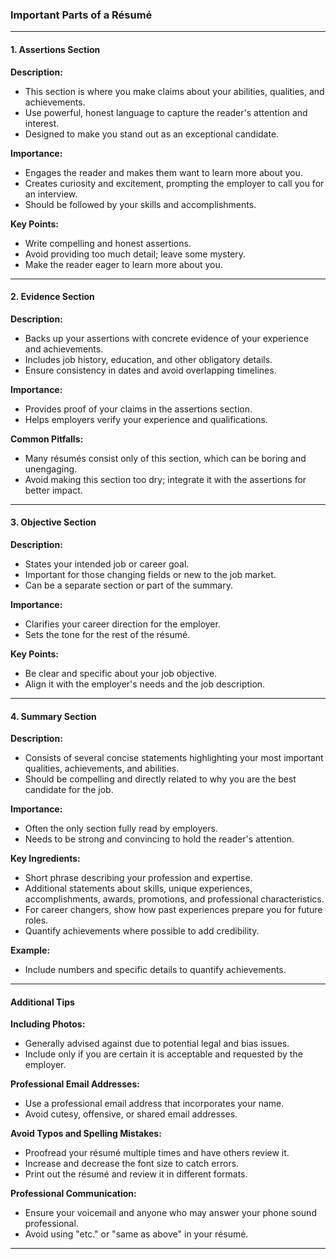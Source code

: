 ### Important Parts of a Résumé

---

#### 1. Assertions Section

**Description:**
- This section is where you make claims about your abilities, qualities, and achievements.
- Use powerful, honest language to capture the reader's attention and interest.
- Designed to make you stand out as an exceptional candidate.

**Importance:**
- Engages the reader and makes them want to learn more about you.
- Creates curiosity and excitement, prompting the employer to call you for an interview.
- Should be followed by your skills and accomplishments.

**Key Points:**
- Write compelling and honest assertions.
- Avoid providing too much detail; leave some mystery.
- Make the reader eager to learn more about you.

---

#### 2. Evidence Section

**Description:**
- Backs up your assertions with concrete evidence of your experience and achievements.
- Includes job history, education, and other obligatory details.
- Ensure consistency in dates and avoid overlapping timelines.

**Importance:**
- Provides proof of your claims in the assertions section.
- Helps employers verify your experience and qualifications.

**Common Pitfalls:**
- Many résumés consist only of this section, which can be boring and unengaging.
- Avoid making this section too dry; integrate it with the assertions for better impact.

---

#### 3. Objective Section

**Description:**
- States your intended job or career goal.
- Important for those changing fields or new to the job market.
- Can be a separate section or part of the summary.

**Importance:**
- Clarifies your career direction for the employer.
- Sets the tone for the rest of the résumé.

**Key Points:**
- Be clear and specific about your job objective.
- Align it with the employer's needs and the job description.

---

#### 4. Summary Section

**Description:**
- Consists of several concise statements highlighting your most important qualities, achievements, and abilities.
- Should be compelling and directly related to why you are the best candidate for the job.

**Importance:**
- Often the only section fully read by employers.
- Needs to be strong and convincing to hold the reader's attention.

**Key Ingredients:**
- Short phrase describing your profession and expertise.
- Additional statements about skills, unique experiences, accomplishments, awards, promotions, and professional characteristics.
- For career changers, show how past experiences prepare you for future roles.
- Quantify achievements where possible to add credibility.

**Example:**
- Include numbers and specific details to quantify achievements.

---

#### Additional Tips

**Including Photos:**
- Generally advised against due to potential legal and bias issues.
- Include only if you are certain it is acceptable and requested by the employer.

**Professional Email Addresses:**
- Use a professional email address that incorporates your name.
- Avoid cutesy, offensive, or shared email addresses.

**Avoid Typos and Spelling Mistakes:**
- Proofread your résumé multiple times and have others review it.
- Increase and decrease the font size to catch errors.
- Print out the résumé and review it in different formats.

**Professional Communication:**
- Ensure your voicemail and anyone who may answer your phone sound professional.
- Avoid using "etc." or "same as above" in your résumé.

---
